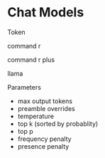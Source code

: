 # Chat Models

Token



command r

command r plus

llama



Parameters

* max output tokens
* preamble overrides
* temperature
* top k (sorted by probablity)
* top p
* frequency penalty
* presence penalty
